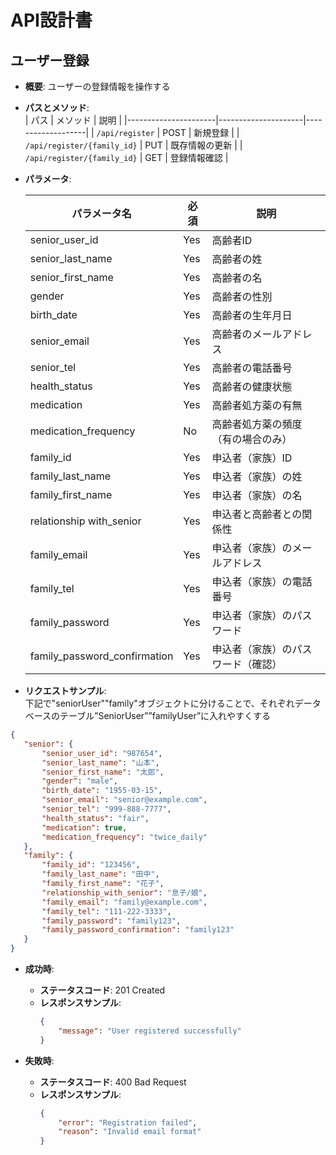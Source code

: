 # API設計書

## ユーザー登録

- **概要**: ユーザーの登録情報を操作する
- **パスとメソッド**:  
  | パス                   | メソッド               | 説明               |
  |----------------------|---------------------|-------------------|
  | `/api/register`      | POST                | 新規登録           |
  | `/api/register/{family_id}` | PUT                 | 既存情報の更新     |
  | `/api/register/{family_id}` | GET                 | 登録情報確認       |
- **パラメータ**:  

  | パラメータ名                     | 必須 | 説明                               |
  |----------------------------------|------|------------------------------------|
  | senior_user_id                   | Yes  | 高齢者ID                           |
  | senior_last_name                 | Yes  | 高齢者の姓                         |
  | senior_first_name                | Yes  | 高齢者の名                         |
  | gender                           | Yes  | 高齢者の性別                       |
  | birth_date                       | Yes  | 高齢者の生年月日                   |
  | senior_email                     | Yes  | 高齢者のメールアドレス             |
  | senior_tel                       | Yes  | 高齢者の電話番号                   |
  | health_status                    | Yes  | 高齢者の健康状態                   |
  | medication                       | Yes  | 高齢者処方薬の有無                 |
  | medication_frequency                | No   | 高齢者処方薬の頻度（有の場合のみ） |
  | family_id                          | Yes  | 申込者（家族）ID                   |
  | family_last_name                   | Yes  | 申込者（家族）の姓                 |
  | family_first_name                  | Yes  | 申込者（家族）の名                 |
  | relationship with_senior         | Yes  | 申込者と高齢者との関係性           |
  | family_email                       | Yes  | 申込者（家族）のメールアドレス     |
  | family_tel                         | Yes  | 申込者（家族）の電話番号           |
  | family_password                    | Yes  | 申込者（家族）のパスワード         |
  | family_password_confirmation       | Yes  | 申込者（家族）のパスワード（確認） |


- **リクエストサンプル**:  
  下記で"seniorUser""family"オブジェクトに分けることで、それぞれデータベースのテーブル”SeniorUser””familyUser”に入れやすくする
 ```json
 {
    "senior": {
        "senior_user_id": "987654",
        "senior_last_name": "山本",
        "senior_first_name": "太郎",
        "gender": "male",
        "birth_date": "1955-03-15",
        "senior_email": "senior@example.com",
        "senior_tel": "999-888-7777",
        "health_status": "fair",
        "medication": true,
        "medication_frequency": "twice_daily"
    },
    "family": {
        "family_id": "123456",
        "family_last_name": "田中",
        "family_first_name": "花子",
        "relationship_with_senior": "息子/娘",
        "family_email": "family@example.com",
        "family_tel": "111-222-3333",
        "family_password": "family123",
        "family_password_confirmation": "family123"
    }
}
 ```
 
- **成功時**:
    - **ステータスコード**: 201 Created
    - **レスポンスサンプル**:
        ```json
        {
            "message": "User registered successfully"
        }
        ```

- **失敗時**:
    - **ステータスコード**: 400 Bad Request
    - **レスポンスサンプル**:
        ```json
        {
            "error": "Registration failed",
            "reason": "Invalid email format"
        }
        ```


